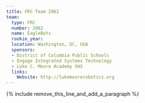 ```yaml
---
title: FRC Team 2962
team:
  type: FRC
  number: 2962
  name: EagleBots
  rookie_year:
  location: Washington, DC, USA
  sponsors:
  - District of Columbia Public Schools
  - Engage Integrated Systems Technology
  - Luke C. Moore Academy SHS
  links:
    Website: http://lukemoorerobotics.org
---
```


{% include remove_this_line_and_add_a_paragraph %}